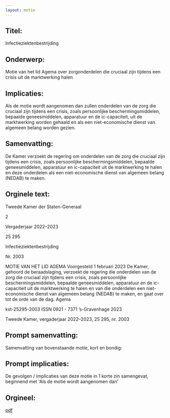 ```yaml
---
layout: motie
---
```

## Titel:
Infectieziektenbestrijding
## Onderwerp:
Motie van het lid Agema over zorgonderdelen die cruciaal zijn tijdens een crisis uit de marktwerking halen
## Implicaties:

Als de motie wordt aangenomen dan zullen onderdelen van de zorg die cruciaal zijn tijdens een crisis, zoals persoonlijke beschermingsmiddelen, bepaalde geneesmiddelen, apparatuur en de ic-capaciteit, uit de marktwerking worden gehaald en als een niet-economische dienst van algemeen belang worden gezien.
## Samenvatting:

De Kamer verzoekt de regering om onderdelen van de zorg die cruciaal zijn tijdens een crisis, zoals persoonlijke beschermingsmiddelen, bepaalde geneesmiddelen, apparatuur en ic-capaciteit uit de marktwerking te halen en deze onderdelen als een niet-economische dienst van algemeen belang (NEDAB) te maken.
## Orginele text:


Tweede Kamer der Staten-Generaal

2

Vergaderjaar 2022–2023

25 295

Infectieziektenbestrijding

Nr. 2003

MOTIE VAN HET LID AGEMA
Voorgesteld 1 februari 2023
De Kamer,
gehoord de beraadslaging,
verzoekt de regering die onderdelen van de zorg die cruciaal zijn tijdens
een crisis, zoals persoonlijke beschermingsmiddelen, bepaalde geneesmiddelen, apparatuur en de ic-capaciteit uit de marktwerking te halen en
van die onderdelen een niet-economische dienst van algemeen belang
(NEDAB) te maken,
en gaat over tot de orde van de dag.
Agema

kst-25295-2003
ISSN 0921 - 7371
’s-Gravenhage 2023

Tweede Kamer, vergaderjaar 2022–2023, 25 295, nr. 2003


## Prompt samenvatting:
Samenvatting van bovenstaande motie, kort en bondig:


## Prompt implicaties:
De gevolgen / implicaties van deze motie in 1 korte zin samengevat, beginnend met 'Als de motie wordt aangenomen dan' 

## Orgineel:
[pdf](https://gegevensmagazijn.tweedekamer.nl/OData/v4/2.0/Document(fc362f7d-6e91-4797-bc63-c83fe730b07f)/resource)
